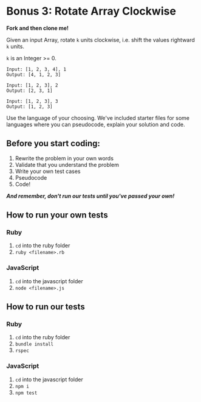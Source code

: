 # Bonus 3: Rotate Array Clockwise

**Fork and then clone me!**

Given an input Array, rotate `k` units clockwise, i.e. shift the values rightward `k` units.

`k` is an Integer >= 0.

```
Input: [1, 2, 3, 4], 1
Output: [4, 1, 2, 3]

Input: [1, 2, 3], 2
Output: [2, 3, 1]

Input: [1, 2, 3], 3
Output: [1, 2, 3]
```

Use the language of your choosing. We've included starter files for some languages where you can pseudocode, explain your solution and code.

## Before you start coding:

1. Rewrite the problem in your own words
2. Validate that you understand the problem
3. Write your own test cases
4. Pseudocode
5. Code!

**_And remember, don't run our tests until you've passed your own!_**

## How to run your own tests

### Ruby

1. `cd` into the ruby folder
2. `ruby <filename>.rb`

### JavaScript

1. `cd` into the javascript folder
2. `node <filename>.js`

## How to run our tests

### Ruby

1. `cd` into the ruby folder
2. `bundle install`
3. `rspec`

### JavaScript

1. `cd` into the javascript folder
2. `npm i`
3. `npm test`

